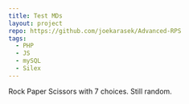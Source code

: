 ```yaml
---
title: Test MDs
layout: project
repo: https://github.com/joekarasek/Advanced-RPS
tags:
  - PHP
  - JS
  - mySQL
  - Silex
---
```

Rock Paper Scissors with 7 choices. Still random.
